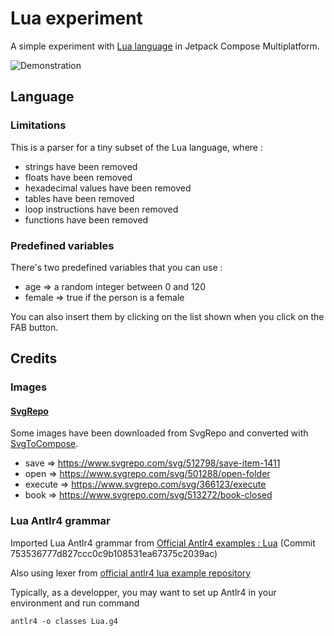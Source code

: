 # Lua experiment

A simple experiment with [Lua language](https://www.lua.org/) in Jetpack Compose Multiplatform.



![Demonstration](https://github.com/loloof64/LuaExperimentComposeMP/assets/1826495/e01656ef-1d47-4cfb-ae2e-d8e3af47033d)



## Language

### Limitations

This is a parser for a tiny subset of the Lua language, where :
* strings have been removed
* floats have been removed
* hexadecimal values have been removed
* tables have been removed
* loop instructions have been removed
* functions have been removed

### Predefined variables

There's two predefined variables that you can use :
* age => a random integer between 0 and 120
* female => true if the person is a female

You can also insert them by clicking on the list shown when you click on the FAB button.

## Credits

### Images

#### [SvgRepo](https://www.svgrepo.com/)

Some images have been downloaded from SvgRepo and converted with [SvgToCompose](https://www.composables.com/svgtocompose).

* save => https://www.svgrepo.com/svg/512798/save-item-1411
* open => https://www.svgrepo.com/svg/501288/open-folder
* execute => https://www.svgrepo.com/svg/366123/execute
* book => https://www.svgrepo.com/svg/513272/book-closed

### Lua Antlr4 grammar

Imported Lua Antlr4 grammar from [Official Antlr4 examples : Lua](https://github.com/antlr/grammars-v4/tree/master/lua)
(Commit 753536777d827ccc0c9b108531ea67375c2039ac)

Also using lexer from [official antlr4 lua example repository](https://github.com/antlr/grammars-v4/blob/master/lua/Java/LuaLexerBase.java)

Typically, as a developper, you may want to set up Antlr4 in your environment and run command
```
antlr4 -o classes Lua.g4
```
